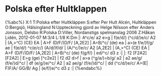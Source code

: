 # Polska efter Hultklappen

{%abc%}
X:1
T:Polska efter Hultkläppen
S:efter Per Hult Alcén, Hultkläppen
O:Bergsjö, Hälsingland
N:Uppteckning gjord av Helge Nilsson efter Anders Jonsson, Delsbo
R:Polska
D:Viller, Nordanstigs spelmanslag 2006
Z:Håkan Lidén, 2012-01-07
M:3/4
L:1/8
K:Dm
|: A^c/e/ a2 e>g | f(e/d/) (^c/d/)e/c/ A2 | (A,>^C) (CE) EA | A>F (D/F/)D/F/ [A,2E2] |
A=B/^c/ (de) ea | a>(e f/e/)f/g/ ae | f(e/d/) ^c(e/c/) (A/d/)f/d/ | (A/^c/)e/c/ A2 [A,2E2] |
(A,>^C) (CE) EA | A>F (D/F/)D/F/ [A,2E2] | A=B/^c/ (de) f(g/f/) | ed/^c/ d3 z :|
|: f2 [F2A2] [F2A2] | E>g (ge) [^c2e2] | f2 d2 d>f | a>a (^g/a/)=b/g/ a2 |
a2 ae/g/ (f/e/)d/^c/ | df (e/g/)e/^c/ A2 | a2 ae/g/ (f/e/)d/^c/ | dd (^c/d/)e/c/ A>(E|
F)F/A/ GG/B/ Ag | (e/f/)e/^c d3 z :|
{%endabc%}
